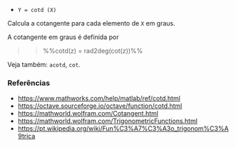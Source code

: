 * `Y = cotd (X)`

Calcula a cotangente para cada elemento de `X` em graus.

A cotangente em graus é definida por

>> %%cotd(z) = rad2deg(cot(z))%%

Veja também: `acotd`, `cot`.

### Referências

* https://www.mathworks.com/help/matlab/ref/cotd.html
* https://octave.sourceforge.io/octave/function/cotd.html
* https://mathworld.wolfram.com/Cotangent.html
* https://mathworld.wolfram.com/TrigonometricFunctions.html
* https://pt.wikipedia.org/wiki/Fun%C3%A7%C3%A3o_trigonom%C3%A9trica
